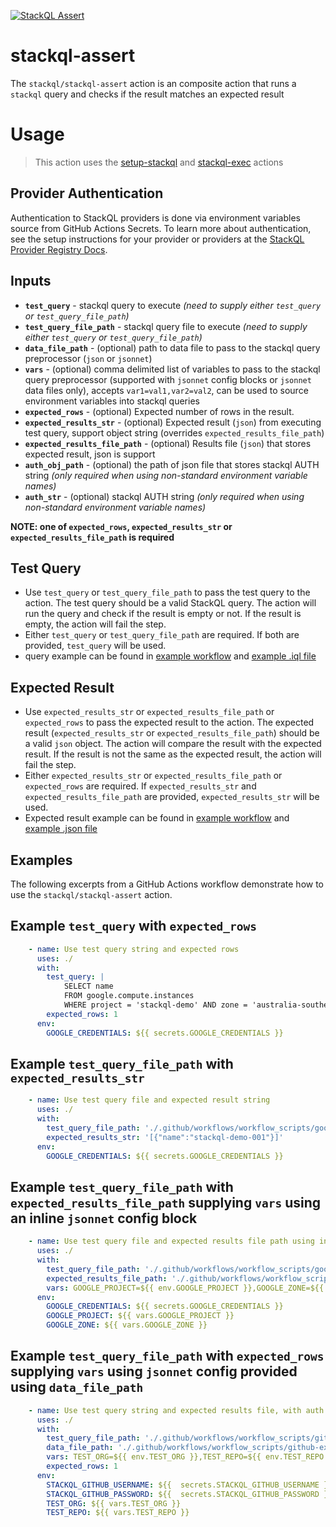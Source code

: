[![StackQL Assert](https://github.com/stackql/stackql-assert/actions/workflows/stackql-assert-test.yml/badge.svg)](https://github.com/stackql/stackql-assert/actions/workflows/stackql-assert-test.yml) 

# stackql-assert

The `stackql/stackql-assert` action is an composite action that runs a `stackql` query and checks if the result matches an expected result

# Usage

> This action uses the [setup-stackql](https://github.com/marketplace/actions/stackql-studios-setup-stackql) and [stackql-exec](https://github.com/marketplace/actions/stackql-studios-stackql-exec) actions

## Provider Authentication
Authentication to StackQL providers is done via environment variables source from GitHub Actions Secrets.  To learn more about authentication, see the setup instructions for your provider or providers at the [StackQL Provider Registry Docs](https://stackql.io/registry).

## Inputs
- **`test_query`** - stackql query to execute *(need to supply either `test_query` or `test_query_file_path`)*
- **`test_query_file_path`** - stackql query file to execute *(need to supply either `test_query` or `test_query_file_path`)*
- **`data_file_path`** - (optional) path to data file to pass to the stackql query preprocessor (`json` or `jsonnet`)
- **`vars`** - (optional) comma delimited list of variables to pass to the stackql query preprocessor (supported with `jsonnet` config blocks or `jsonnet` data files only), accepts `var1=val1,var2=val2`, can be used to source environment variables into stackql queries 
- **`expected_rows`** - (optional) Expected number of rows in the result.
- **`expected_results_str`** - (optional) Expected result (`json`) from executing test query, support object string (overrides `expected_results_file_path`)
- **`expected_results_file_path`** - (optional) Results file (`json`) that stores expected result, json is support
- **`auth_obj_path`** - (optional) the path of json file that stores stackql AUTH string *(only required when using non-standard environment variable names)*
- **`auth_str`** - (optional) stackql AUTH string *(only required when using non-standard environment variable names)*

**__NOTE:__ one of `expected_rows`, `expected_results_str` or `expected_results_file_path` is required**

## Test Query
- Use `test_query` or `test_query_file_path` to pass the test query to the action. The test query should be a valid StackQL query. The action will run the query and check if the result is empty or not. If the result is empty, the action will fail the step.
- Either `test_query` or `test_query_file_path` are required. If both are provided, `test_query` will be used.
- query example can be found in [example workflow](./.github/workflows/stackql-assert.yml) and [example .iql file](./.github/workflows/workflow_scripts)

## Expected Result
- Use `expected_results_str` or `expected_results_file_path` or `expected_rows` to pass the expected result to the action. The expected result (`expected_results_str` or `expected_results_file_path`) should be a valid `json` object. The action will compare the result with the expected result. If the result is not the same as the expected result, the action will fail the step.
- Either `expected_results_str` or `expected_results_file_path` or `expected_rows` are required. If `expected_results_str` and `expected_results_file_path` are provided, `expected_results_str` will be used.  
- Expected result example can be found in [example workflow](./.github/workflows/stackql-assert-test.yml) and [example .json file](./.github/workflows/workflow_scripts)

## Examples
The following excerpts from a GitHub Actions workflow demonstrate how to use the `stackql/stackql-assert` action.

## Example `test_query` with `expected_rows`

```yaml
    - name: Use test query string and expected rows
      uses: ./
      with:
        test_query: |
            SELECT name
            FROM google.compute.instances 
            WHERE project = 'stackql-demo' AND zone = 'australia-southeast1-a' AND name = 'stackql-demo-001';
        expected_rows: 1
      env: 
        GOOGLE_CREDENTIALS: ${{ secrets.GOOGLE_CREDENTIALS }}
```

## Example `test_query_file_path` with `expected_results_str`

```yaml
    - name: Use test query file and expected result string
      uses: ./
      with:
        test_query_file_path: './.github/workflows/workflow_scripts/google-example.iql'
        expected_results_str: '[{"name":"stackql-demo-001"}]'
      env: 
        GOOGLE_CREDENTIALS: ${{ secrets.GOOGLE_CREDENTIALS }}
```

## Example `test_query_file_path` with `expected_results_file_path` supplying `vars` using an inline `jsonnet` config block

```yaml
    - name: Use test query file and expected results file path using inline jsonnet config block and external vars
      uses: ./
      with:
        test_query_file_path: './.github/workflows/workflow_scripts/google-example-inline-jsonnet.iql'
        expected_results_file_path: './.github/workflows/workflow_scripts/google-example-inline-jsonnet-results.json'
        vars: GOOGLE_PROJECT=${{ env.GOOGLE_PROJECT }},GOOGLE_ZONE=${{ env.GOOGLE_ZONE }}
      env: 
        GOOGLE_CREDENTIALS: ${{ secrets.GOOGLE_CREDENTIALS }}
        GOOGLE_PROJECT: ${{ vars.GOOGLE_PROJECT }}
        GOOGLE_ZONE: ${{ vars.GOOGLE_ZONE }}
```

## Example `test_query_file_path` with `expected_rows` supplying `vars` using `jsonnet` config provided using `data_file_path`

```yaml
    - name: Use test query string and expected results file, with auth object
      uses: ./
      with:
        test_query_file_path: './.github/workflows/workflow_scripts/github-example.iql'
        data_file_path: './.github/workflows/workflow_scripts/github-example-data.jsonnet'
        vars: TEST_ORG=${{ env.TEST_ORG }},TEST_REPO=${{ env.TEST_REPO }}
        expected_rows: 1        
      env:
        STACKQL_GITHUB_USERNAME: ${{  secrets.STACKQL_GITHUB_USERNAME }}
        STACKQL_GITHUB_PASSWORD: ${{  secrets.STACKQL_GITHUB_PASSWORD }}
        TEST_ORG: ${{ vars.TEST_ORG }}
        TEST_REPO: ${{ vars.TEST_REPO }}
```



